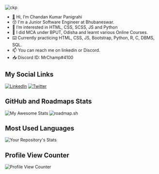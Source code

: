 ![ckp](https://github.com/chandankumarpanigrahi/Chandan-Kumar-Panigrahi/assets/91644974/36faf6e0-0759-41f9-afb8-cefbe90c3517)

- [👋](https://res.cloudinary.com/dyvcg2scr/raw/upload/v1691241458/chandan_tqx0va.css) Hi, I’m Chandan Kumar Panigrahi
- 😚 I'm a Junior Software Engineer at Bhubaneswar.
- 👀 I’m interested in HTML, CSS, SCSS, JS and Python
- 🌱 I did MCA under BPUT, Odisha and learnt various Online Courses.
- ⌨️ Currently practicing HTML, CSS, JS, Bootstrap, Python, R, C, DBMS, SQL.
- 📫 You can reach me on linkedin or Discord.
- 📥 Discord ID: MrChamp#4100

## My Social Links
[![LinkedIn](https://img.shields.io/badge/linkedin-%230077B5.svg?style=normal&logo=linkedin&logoColor=white)](https://linkedin.com/in/mrchampofficial)
[![Twitter](https://img.shields.io/badge/Twitter-%231DA1F2.svg?style=normal&logo=Twitter&logoColor=white)](https://twitter.com/mrchampofficial)

## GitHub and Roadmaps Stats
![My Awesome Stats](https://awesome-github-stats.azurewebsites.net/user-stats/chandankumarpanigrahi?cardType=github&theme=tokyonight&preferLogin=false) ![roadmap.sh](https://api.roadmap.sh/v1-badge/wide/64c387a2e244f2be6a48e2f5?variant=dark)

## Most Used Languages
![Your Repository's Stats](https://github-readme-stats.vercel.app/api/top-langs/?username=chandankumarpanigrahi&theme=blue-green)

## Profile View Counter
![Profile View Counter](https://komarev.com/ghpvc/?username=chandankumarpanigrahi)


<!---
chandankumarpanigrahi/chandankumarpanigrahi is a ✨ special ✨ repository because its `README.md` (this file) appears on your GitHub profile.
You can click the Preview link to take a look at your changes.
--->
